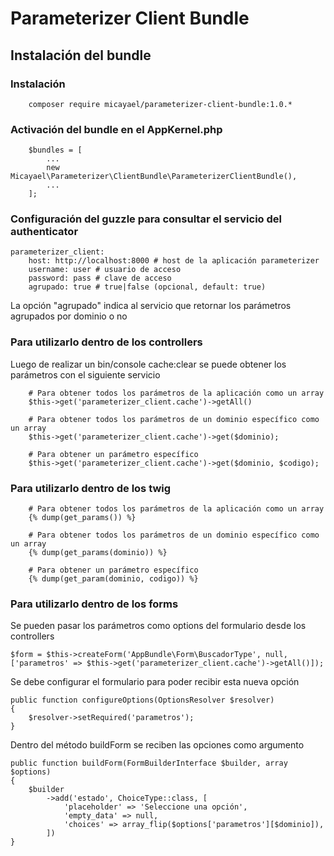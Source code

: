 Parameterizer Client Bundle
===========================

Instalación del bundle
----------------------

### Instalación
~~~
    composer require micayael/parameterizer-client-bundle:1.0.*
~~~

### Activación del bundle en el AppKernel.php

~~~
    $bundles = [
        ...
        new Micayael\Parameterizer\ClientBundle\ParameterizerClientBundle(),
        ...
    ];
~~~

### Configuración del guzzle para consultar el servicio del authenticator

~~~
parameterizer_client:
    host: http://localhost:8000 # host de la aplicación parameterizer
    username: user # usuario de acceso
    password: pass # clave de acceso
    agrupado: true # true|false (opcional, default: true)
~~~

La opción "agrupado" indica al servicio que retornar los parámetros agrupados por dominio o no

### Para utilizarlo dentro de los controllers

Luego de realizar un bin/console cache:clear se puede obtener 
los parámetros con el siguiente servicio 

~~~
    # Para obtener todos los parámetros de la aplicación como un array
    $this->get('parameterizer_client.cache')->getAll()

    # Para obtener todos los parámetros de un dominio específico como un array
    $this->get('parameterizer_client.cache')->get($dominio);

    # Para obtener un parámetro específico
    $this->get('parameterizer_client.cache')->get($dominio, $codigo);
~~~

### Para utilizarlo dentro de los twig

~~~
    # Para obtener todos los parámetros de la aplicación como un array
    {% dump(get_params()) %}

    # Para obtener todos los parámetros de un dominio específico como un array
    {% dump(get_params(dominio)) %}

    # Para obtener un parámetro específico
    {% dump(get_param(dominio, codigo)) %}
~~~

### Para utilizarlo dentro de los forms

Se pueden pasar los parámetros como options del formulario desde los controllers

~~~
$form = $this->createForm('AppBundle\Form\BuscadorType', null, ['parametros' => $this->get('parameterizer_client.cache')->getAll()]);
~~~

Se debe configurar el formulario para poder recibir esta nueva opción

~~~
public function configureOptions(OptionsResolver $resolver)
{
    $resolver->setRequired('parametros');
}
~~~

Dentro del método buildForm se reciben las opciones como argumento

~~~
public function buildForm(FormBuilderInterface $builder, array $options)
{
    $builder
        ->add('estado', ChoiceType::class, [
            'placeholder' => 'Seleccione una opción',
            'empty_data' => null,
            'choices' => array_flip($options['parametros'][$dominio]),
        ])
}
~~~

